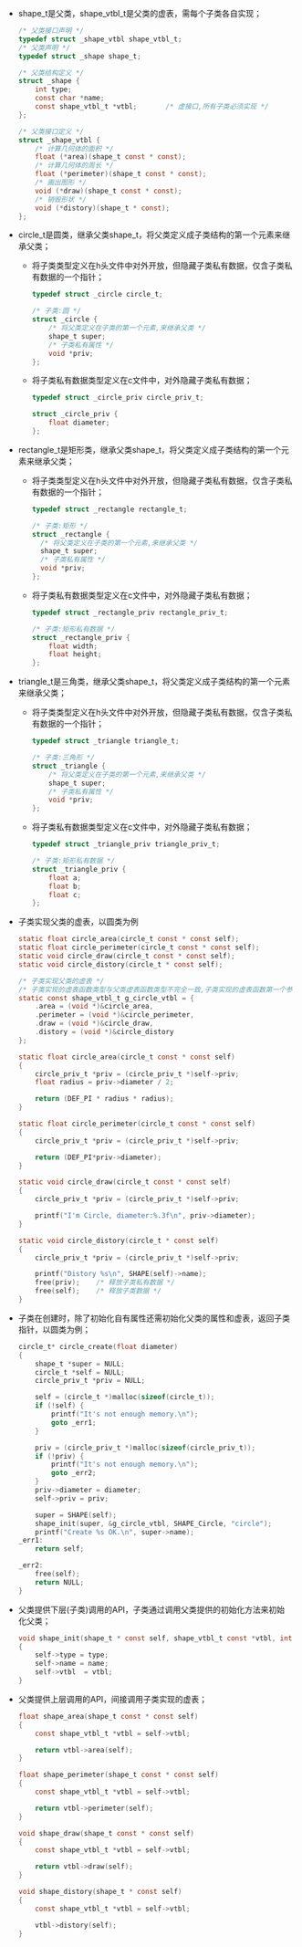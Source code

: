 - shape_t是父类，shape_vtbl_t是父类的虚表，需每个子类各自实现；
  
  ```c
  /* 父类接口声明 */
  typedef struct _shape_vtbl shape_vtbl_t;
  /* 父类声明 */
  typedef struct _shape shape_t;
  
  /* 父类结构定义 */
  struct _shape {
      int type;
      const char *name;
      const shape_vtbl_t *vtbl;       /* 虚接口,所有子类必须实现 */
  };
  
  /* 父类接口定义 */
  struct _shape_vtbl {
      /* 计算几何体的面积 */
      float (*area)(shape_t const * const);
      /* 计算几何体的周长 */
      float (*perimeter)(shape_t const * const);
      /* 画出图形 */
      void (*draw)(shape_t const * const);
      /* 销毁形状 */
      void (*distory)(shape_t * const);
  };
  ```

- circle_t是圆类，继承父类shape_t，将父类定义成子类结构的第一个元素来继承父类；
  
  - 将子类类型定义在h头文件中对外开放，但隐藏子类私有数据，仅含子类私有数据的一个指针；
    
    ```c
    typedef struct _circle circle_t;
    
    /* 子类:圆 */
    struct _circle {
        /* 将父类定义在子类的第一个元素,来继承父类 */
        shape_t super;
        /* 子类私有属性 */
        void *priv;
    };
    ```
  
  - 将子类私有数据类型定义在c文件中，对外隐藏子类私有数据；
    
    ```c
    typedef struct _circle_priv circle_priv_t;
    
    struct _circle_priv {
        float diameter;
    };
    ```

- rectangle_t是矩形类，继承父类shape_t，将父类定义成子类结构的第一个元素来继承父类；
  
  - 将子类类型定义在h头文件中对外开放，但隐藏子类私有数据，仅含子类私有数据的一个指针；
    
    ```c
    typedef struct _rectangle rectangle_t;
    
    /* 子类:矩形 */
    struct _rectangle {
      /* 将父类定义在子类的第一个元素,来继承父类 */
      shape_t super;
      /* 子类私有属性 */
      void *priv;
    };
    ```
  
  - 将子类私有数据类型定义在c文件中，对外隐藏子类私有数据；
    
    ```c
    typedef struct _rectangle_priv rectangle_priv_t;
    
    /* 子类:矩形私有数据 */
    struct _rectangle_priv {
        float width;
        float height;
    };
    ```

- triangle_t是三角类，继承父类shape_t，将父类定义成子类结构的第一个元素来继承父类；
  
  - 将子类类型定义在h头文件中对外开放，但隐藏子类私有数据，仅含子类私有数据的一个指针；
    
    ```c
    typedef struct _triangle triangle_t;
    
    /* 子类:三角形 */
    struct _triangle {
        /* 将父类定义在子类的第一个元素,来继承父类 */
        shape_t super;
        /* 子类私有属性 */
        void *priv;
    };
    ```
  
  - 将子类私有数据类型定义在c文件中，对外隐藏子类私有数据；
    
    ```c
    typedef struct _triangle_priv triangle_priv_t;
    
    /* 子类:矩形私有数据 */
    struct _triangle_priv {
        float a;
        float b;
        float c;
    };
    ```

- 子类实现父类的虚表，以圆类为例
  
  ```c
  static float circle_area(circle_t const * const self);
  static float circle_perimeter(circle_t const * const self);
  static void circle_draw(circle_t const * const self);
  static void circle_distory(circle_t * const self);
  
  /* 子类实现父类的虚表 */
  /* 子类实现的虚表函数类型与父类虚表函数类型不完全一致,子类实现的虚表函数第一个参数使用指向子类自己的指针 */
  static const shape_vtbl_t g_circle_vtbl = {
      .area = (void *)&circle_area,
      .perimeter = (void *)&circle_perimeter,
      .draw = (void *)&circle_draw,
      .distory = (void *)&circle_distory
  };
  
  static float circle_area(circle_t const * const self)
  {
      circle_priv_t *priv = (circle_priv_t *)self->priv;
      float radius = priv->diameter / 2;
  
      return (DEF_PI * radius * radius);
  }
  
  static float circle_perimeter(circle_t const * const self)
  {
      circle_priv_t *priv = (circle_priv_t *)self->priv;
  
      return (DEF_PI*priv->diameter);
  }
  
  static void circle_draw(circle_t const * const self)
  {
      circle_priv_t *priv = (circle_priv_t *)self->priv;
  
      printf("I'm Circle, diameter:%.3f\n", priv->diameter);
  }
  
  static void circle_distory(circle_t * const self)
  {
      circle_priv_t *priv = (circle_priv_t *)self->priv;
  
      printf("Distory %s\n", SHAPE(self)->name);
      free(priv);    /* 释放子类私有数据 */
      free(self);    /* 释放子类数据 */
  }
  ```

- 子类在创建时，除了初始化自有属性还需初始化父类的属性和虚表，返回子类指针，以圆类为例；
  
  ```c
  circle_t* circle_create(float diameter)
  {
      shape_t *super = NULL;
      circle_t *self = NULL;
      circle_priv_t *priv = NULL;
  
      self = (circle_t *)malloc(sizeof(circle_t));
      if (!self) {
          printf("It's not enough memory.\n");
          goto _err1;
      }
  
      priv = (circle_priv_t *)malloc(sizeof(circle_priv_t));
      if (!priv) {
          printf("It's not enough memory.\n");
          goto _err2;
      }
      priv->diameter = diameter;
      self->priv = priv;
  
      super = SHAPE(self);
      shape_init(super, &g_circle_vtbl, SHAPE_Circle, "circle");
      printf("Create %s OK.\n", super->name);
  _err1:
      return self;
  
  _err2:
      free(self);
      return NULL;
  }
  ```

- 父类提供下层(子类)调用的API，子类通过调用父类提供的初始化方法来初始化父类；
  
  ```c
  void shape_init(shape_t * const self, shape_vtbl_t const *vtbl, int type, const char *name)
  {
      self->type = type;
      self->name = name;
      self->vtbl  = vtbl;
  }
  ```

- 父类提供上层调用的API，间接调用子类实现的虚表；
  
  ```c
  float shape_area(shape_t const * const self)
  {
      const shape_vtbl_t *vtbl = self->vtbl;
  
      return vtbl->area(self);
  }
  
  float shape_perimeter(shape_t const * const self)
  {
      const shape_vtbl_t *vtbl = self->vtbl;
  
      return vtbl->perimeter(self);
  }
  
  void shape_draw(shape_t const * const self)
  {
      const shape_vtbl_t *vtbl = self->vtbl;
  
      return vtbl->draw(self);
  }
  
  void shape_distory(shape_t * const self)
  {
      const shape_vtbl_t *vtbl = self->vtbl;
  
      vtbl->distory(self);
  }
  ```
